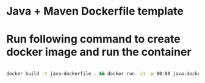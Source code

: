 # Java + Maven Dockerfile template

# Run following command to create docker image and run the container

```sh

docker build -t java-dockerfile . && docker run -it -p 80:80 java-dockerfile

```